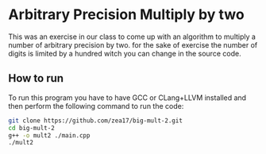 # Arbitrary Precision Multiply by two

 This was an exercise in our class to come up with an algorithm to multiply a number of arbitrary precision by two. for the sake of exercise the number of digits is limited by a hundred witch you can change in the source code.

 ## How to run

To run this program you have to have GCC or CLang+LLVM installed and then perform the following command to run the code:

 ```bash
 git clone https://github.com/zea17/big-mult-2.git
 cd big-mult-2
 g++ -o mult2 ./main.cpp
 ./mult2
 ```
